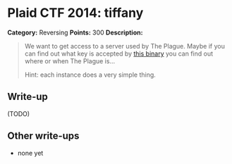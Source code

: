 # Plaid CTF 2014: tiffany

**Category:** Reversing
**Points:** 300
**Description:**

> We want to get access to a server used by The Plague. Maybe if you can find out what key is accepted by [this binary](tiffany-0233a625fc40b2dda9c31781a0dbb46e.tar.bz2) you can find out where or when The Plague is...
>
> Hint: each instance does a very simple thing.

## Write-up

(TODO)

## Other write-ups

* none yet

